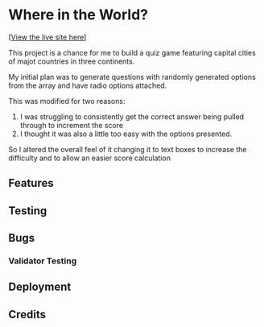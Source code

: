 # Where in the World?

[[View the live site here](https://ydub12.github.io/Where-in-the-world/)] 

This project is a chance for me to build a quiz game featuring capital cities of majot countries in three continents. 

My initial plan was to generate questions with randomly generated options from the array and have radio options attached. 

This was modified for two reasons:
1. I was struggling to consistently get the correct answer being pulled through to increment the score
2. I thought it was also a little too easy with the options presented.

So I altered the overall feel of it changing it to text boxes to increase the difficulty and to allow an easier score calculation

## Features


## Testing 

## Bugs

### Validator Testing 

## Deployment

## Credits 

